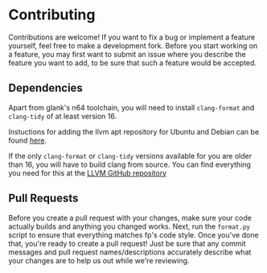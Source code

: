 # Contributing

Contributions are welcome! If you want to fix a bug or implement a feature yourself, feel free to make a development fork. Before you start working on a feature, you may first want to submit an issue where you describe the feature you want to add, to be sure that such a feature would be accepted.

## Dependencies

Apart from glank's n64 toolchain, you will need to install `clang-format` and `clang-tidy` of at least version 16.

Instuctions for adding the llvm apt repository for Ubuntu and Debian can be found [here](https://apt.llvm.org/).

If the only `clang-format` or `clang-tidy` versions available for you are older than 16, you will have to build clang from source. You can find everything you need for this at the [LLVM GitHub repository](https://github.com/llvm/llvm-project)

## Pull Requests

Before you create a pull request with your changes, make sure your code actually builds and anything you changed works. Next, run the `format.py` script to ensure that everything matches fp's code style. Once you've done that, you're ready to create a pull request! Just be sure that any commit messages and pull request names/descriptions accurately describe what your changes are to help us out while we're reviewing.
